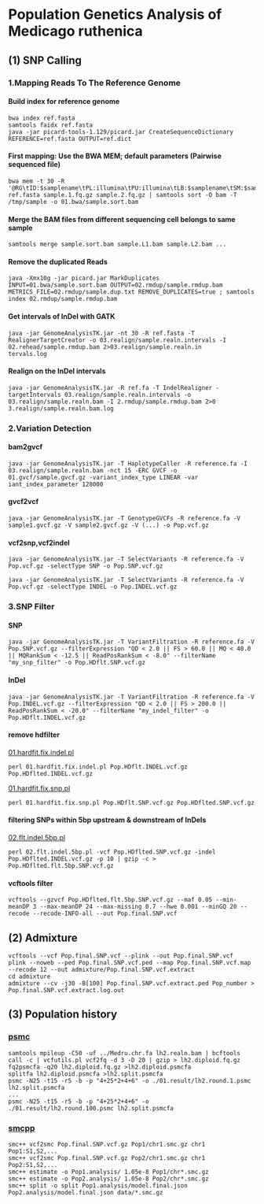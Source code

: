 # Population Genetics Analysis of Medicago ruthenica

## (1) SNP Calling

### 1.Mapping Reads To The Reference Genome

#### Build index for reference genome

```
bwa index ref.fasta
samtools faidx ref.fasta
java -jar picard-tools-1.129/picard.jar CreateSequenceDictionary REFERENCE=ref.fasta OUTPUT=ref.dict
```

#### First mapping: Use the BWA MEM; default parameters (Pairwise sequenced file)

```
bwa mem -t 30 -R '@RG\tID:$samplename\tPL:illumina\tPU:illumina\tLB:$samplename\tSM:$samplename' ref.fasta sample.1.fq.gz sample.2.fq.gz | samtools sort -O bam -T /tmp/sample -o 01.bwa/sample.sort.bam
```

#### Merge the BAM files from different sequencing cell belongs to same sample

```
samtools merge sample.sort.bam sample.L1.bam sample.L2.bam ...
```

#### Remove the duplicated Reads

```
java -Xmx10g -jar picard.jar MarkDuplicates INPUT=01.bwa/sample.sort.bam OUTPUT=02.rmdup/sample.rmdup.bam METRICS_FILE=02.rmdup/sample.dup.txt REMOVE_DUPLICATES=true ; samtools index 02.rmdup/sample.rmdup.bam
```

#### Get intervals of InDel with GATK

```
java -jar GenomeAnalysisTK.jar -nt 30 -R ref.fasta -T RealignerTargetCreator -o 03.realign/sample.realn.intervals -I 02.rehead/sample.rmdup.bam 2>03.realign/sample.realn.in
tervals.log
```

#### Realign on the InDel intervals

```
java -jar GenomeAnalysisTK.jar -R ref.fa -T IndelRealigner -targetIntervals 03.realign/sample.realn.intervals -o 03.realign/sample.realn.bam -I 2.rmdup/sample.rmdup.bam 2>0
3.realign/sample.realn.bam.log
```

### 2.Variation Detection

#### bam2gvcf

```
java -jar GenomeAnalysisTK.jar -T HaplotypeCaller -R reference.fa -I 03.realign/sample.realn.bam -nct 15 -ERC GVCF -o 01.gvcf/sample.gvcf.gz -variant_index_type LINEAR -var
iant_index_parameter 128000
```

#### gvcf2vcf
```
java -jar GenomeAnalysisTK.jar -T GenotypeGVCFs -R reference.fa -V sample1.gvcf.gz -V sample2.gvcf.gz -V (...) -o Pop.vcf.gz
```

#### vcf2snp,vcf2indel

````
java -jar GenomeAnalysisTK.jar -T SelectVariants -R reference.fa -V Pop.vcf.gz -selectType SNP -o Pop.SNP.vcf.gz

java -jar GenomeAnalysisTK.jar -T SelectVariants -R reference.fa -V Pop.vcf.gz -selectType INDEL -o Pop.INDEL.vcf.gz
````

### 3.SNP Filter

#### SNP

```
java -jar GenomeAnalysisTK.jar -T VariantFiltration -R reference.fa -V Pop.SNP.vcf.gz --filterExpression "QD < 2.0 || FS > 60.0 || MQ < 40.0 || MQRankSum < -12.5 || ReadPosRankSum < -8.0" --filterName "my_snp_filter" -o Pop.HDflt.SNP.vcf.gz
```

#### InDel

```
java -jar GenomeAnalysisTK.jar -T VariantFiltration -R reference.fa -V Pop.INDEL.vcf.gz --filterExpression "QD < 2.0 || FS > 200.0 || ReadPosRankSum < -20.0" --filterName "my_indel_filter" -o Pop.HDflt.INDEL.vcf.gz
```

#### remove hdfilter

[01.hardfit.fix.indel.pl](https://github.com/yinm2018/Medicago_ruthenica_genome/tree/main/04.population_genomics/01.hardfit.fix.indel.pl)
```
perl 01.hardfit.fix.indel.pl Pop.HDflt.INDEL.vcf.gz Pop.HDflted.INDEL.vcf.gz
```

[01.hardfit.fix.snp.pl](https://github.com/yinm2018/Medicago_ruthenica_genome/tree/main/04.population_genomics/01.hardfit.fix.snp.pl)

```
perl 01.hardfit.fix.snp.pl Pop.HDflt.SNP.vcf.gz Pop.HDflted.SNP.vcf.gz
```

#### filtering SNPs within 5bp upstream & downstream of InDels

[02.flt.indel.5bp.pl](https://github.com/yinm2018/Medicago_ruthenica_genome/tree/main/04.population_genomics/02.flt.indel.5bp.pl)

```
perl 02.flt.indel.5bp.pl -vcf Pop.HDflted.SNP.vcf.gz -indel Pop.HDflted.INDEL.vcf.gz -p 10 | gzip -c > Pop.HDflted.flt.5bp.SNP.vcf.gz
```

#### vcftools filter

```
vcftools --gzvcf Pop.HDflted.flt.5bp.SNP.vcf.gz --maf 0.05 --min-meanDP 3 --max-meanDP 24 --max-missing 0.7 --hwe 0.001 --minGQ 20 --recode --recode-INFO-all --out Pop.final.SNP.vcf
```


## (2) Admixture

```
vcftools --vcf Pop.final.SNP.vcf --plink --out Pop.final.SNP.vcf
plink --noweb --ped Pop.final.SNP.vcf.ped --map Pop.final.SNP.vcf.map --recode 12 --out admixture/Pop.final.SNP.vcf.extract
cd admixture
admixture --cv -j30 -B[100] Pop.final.SNP.vcf.extract.ped Pop_number > Pop.final.SNP.vcf.extract.log.out
```

## (3) Population history

### [psmc](https://github.com/lh3/psmc)

```
samtools mpileup -C50 -uf ../Medru.chr.fa lh2.realn.bam | bcftools call -c | vcfutils.pl vcf2fq -d 3 -D 20 | gzip > lh2.diploid.fq.gz
fq2psmcfa -q20 lh2.diploid.fq.gz >lh2.diploid.psmcfa
splitfa lh2.diploid.psmcfa >lh2.split.psmcfa
psmc -N25 -t15 -r5 -b -p "4+25*2+4+6" -o ./01.result/lh2.round.1.psmc lh2.split.psmcfa
...
psmc -N25 -t15 -r5 -b -p "4+25*2+4+6" -o ./01.result/lh2.round.100.psmc lh2.split.psmcfa
```

### [smcpp](https://github.com/popgenmethods/smcpp)

```
smc++ vcf2smc Pop.final.SNP.vcf.gz Pop1/chr1.smc.gz chr1 Pop1:S1,S2,...
smc++ vcf2smc Pop.final.SNP.vcf.gz Pop2/chr1.smc.gz chr1 Pop2:S1,S2,...
smc++ estimate -o Pop1.analysis/ 1.05e-8 Pop1/chr*.smc.gz
smc++ estimate -o Pop2.analysis/ 1.05e-8 Pop2/chr*.smc.gz
smc++ split -o split Pop1.analysis/model.final.json Pop2.analysis/model.final.json data/*.smc.gz
```
